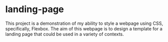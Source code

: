 # landing-page
This project is a demonstration of my ability to style a webpage using CSS, specifically, Flexbox. The aim of this webpage is to design a template for a landing page that could be used in a variety of contexts.
